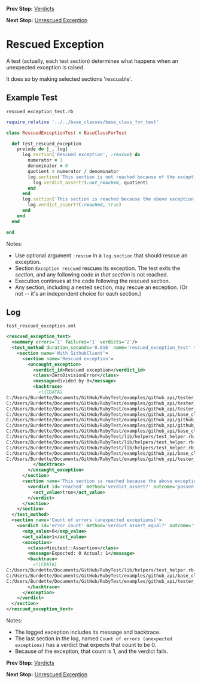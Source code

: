 <!--- GENERATED FILE, DO NOT EDIT --->
**Prev Stop:** [Verdicts](./Verdicts.md#verdicts)

**Next Stop:** [Unrescued Exception](./UnrescuedException.md#unrescued-exception)


# Rescued Exception

A test (actually, each test section) determines what happens when an unexpected exception is raised.

It does so by making selected sections 'rescuable'.

## Example Test

<code>rescued_exception_test.rb</code>
```ruby
require_relative '../../base_classes/base_class_for_test'

class RescuedExceptionTest < BaseClassForTest

  def test_rescued_exception
    prelude do |_, log|
      log.section('Rescued exception', :rescue) do
        numerator = 1
        denominator = 0
        quotient = numerator / denominator
        log.section('This section is not reached because of the exception') do
          log.verdict_assert?(:not_reached, quotient)
        end
      end
      log.section('This section is reached because the above exception was rescued') do
        log.verdict_assert?(:reached, true)
      end
    end
  end

end
```

Notes:

- Use optional argument `:rescue` in a `log.section` that should rescue an exception.
- Section `Exception rescued` rescues its exception.  The test exits the _section_, and any following code _in that section_ is not reached.
- Execution continues at the code following the rescued section.
- Any section, including a nested section, may rescue an exception.  (Or not -- it's an independent choice for each section.)

## Log

<code>test_rescued_exception.xml</code>
```xml
<rescued_exception_test>
  <summary errors='1' failures='1' verdicts='2'/>
  <test_method duration_seconds='0.016' name='rescued_exception_test' timestamp='2017-12-02-Sat-12.53.48.422'>
    <section name='With GithubClient'>
      <section name='Rescued exception'>
        <uncaught_exception>
          <verdict_id>Rescued exception</verdict_id>
          <class>ZeroDivisionError</class>
          <message>divided by 0</message>
          <backtrace>
            <![CDATA[
C:/Users/Burdette/Documents/GitHub/RubyTest/examples/github_api/tester_tour/tests/rescued_exception_test.rb:10:in `/'
C:/Users/Burdette/Documents/GitHub/RubyTest/examples/github_api/tester_tour/tests/rescued_exception_test.rb:10:in `block (2 levels) in test_rescued_exception'
C:/Users/Burdette/Documents/GitHub/RubyTest/examples/github_api/tester_tour/tests/rescued_exception_test.rb:7:in `block in test_rescued_exception'
C:/Users/Burdette/Documents/GitHub/RubyTest/examples/github_api/base_classes/base_class_for_test.rb:20:in `block (2 levels) in prelude'
C:/Users/Burdette/Documents/GitHub/RubyTest/examples/github_api/github_client.rb:20:in `block in with'
C:/Users/Burdette/Documents/GitHub/RubyTest/examples/github_api/github_client.rb:16:in `with'
C:/Users/Burdette/Documents/GitHub/RubyTest/examples/github_api/base_classes/base_class_for_test.rb:19:in `block in prelude'
C:/Users/Burdette/Documents/GitHub/RubyTest/lib/helpers/test_helper.rb:23:in `block (2 levels) in test'
C:/Users/Burdette/Documents/GitHub/RubyTest/lib/helpers/test_helper.rb:22:in `block in test'
C:/Users/Burdette/Documents/GitHub/RubyTest/lib/helpers/test_helper.rb:21:in `test'
C:/Users/Burdette/Documents/GitHub/RubyTest/examples/github_api/base_classes/base_class_for_test.rb:11:in `prelude'
C:/Users/Burdette/Documents/GitHub/RubyTest/examples/github_api/tester_tour/tests/rescued_exception_test.rb:6:in `test_rescued_exception']]>
          </backtrace>
        </uncaught_exception>
      </section>
      <section name='This section is reached because the above exception was rescued'>
        <verdict id='reached' method='verdict_assert?' outcome='passed' volatile='false'>
          <act_value>true</act_value>
        </verdict>
      </section>
    </section>
  </test_method>
  <section name='Count of errors (unexpected exceptions)'>
    <verdict id='error_count' method='verdict_assert_equal?' outcome='failed' volatile='true'>
      <exp_value>0</exp_value>
      <act_value>1</act_value>
      <exception>
        <class>Minitest::Assertion</class>
        <message>Expected: 0 Actual: 1</message>
        <backtrace>
          <![CDATA[
C:/Users/Burdette/Documents/GitHub/RubyTest/lib/helpers/test_helper.rb:21:in `test'
C:/Users/Burdette/Documents/GitHub/RubyTest/examples/github_api/base_classes/base_class_for_test.rb:11:in `prelude'
C:/Users/Burdette/Documents/GitHub/RubyTest/examples/github_api/tester_tour/tests/rescued_exception_test.rb:6:in `test_rescued_exception']]>
        </backtrace>
      </exception>
    </verdict>
  </section>
</rescued_exception_test>
```

Notes:

- The logged exception includes its message and backtrace.
- The last section in the log, named `Count of errors (unexpected exceptions)` has a verdict that expects that count to be 0.
- Because of the exception, that count is 1, and the verdict fails.

**Prev Stop:** [Verdicts](./Verdicts.md#verdicts)

**Next Stop:** [Unrescued Exception](./UnrescuedException.md#unrescued-exception)

